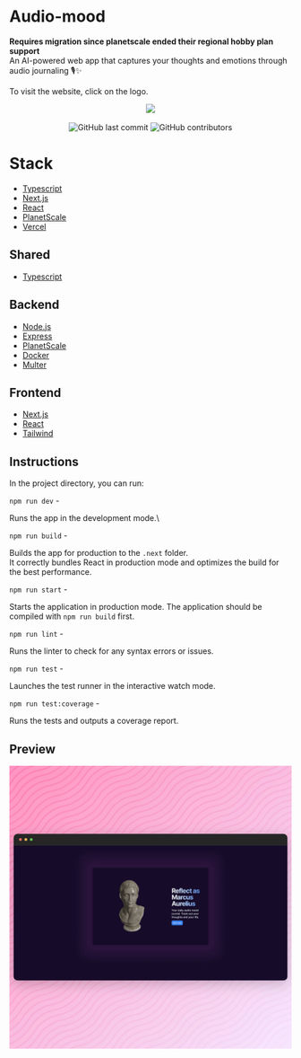 # Audio-mood

<b> Requires migration since planetscale ended their regional hobby plan support </b><br/>
An AI-powered web app that captures your thoughts and emotions through audio journaling 🎙️✨

To visit the website, click on the logo.

<a href="https://audio-mood.cloud/">
  <p align="center">
    <img height=80 src="https://raw.githubusercontent.com/marcadrian-it/audio-mood/master/client/public/favicon.ico"/>
  </p>
</a>

<p align="center">
  <img alt="GitHub last commit" src="https://img.shields.io/github/last-commit/marcadrian-it/audio-mood?style=flat-square">
  <img alt="GitHub contributors" src="https://img.shields.io/github/contributors/marcadrian-it/audio-mood?style=flat-square">
</p>

# Stack

- [Typescript](https://www.typescriptlang.org/)
- [Next.js](https://nextjs.org/)
- [React](https://reactjs.org/)
- [PlanetScale](https://planetscale.com/)
- [Vercel](https://vercel.com/)

## Shared

- [Typescript](https://www.typescriptlang.org/)

## Backend

- [Node.js](https://nodejs.org/en/)
- [Express](https://expressjs.com/)
- [PlanetScale](https://planetscale.com/)
- [Docker](https://www.docker.com/)
- [Multer](https://www.npmjs.com/package/multer)

## Frontend

- [Next.js](https://nextjs.org/)
- [React](https://reactjs.org/)
- [Tailwind](https://tailwindcss.com/)

## Instructions

In the project directory, you can run:

`npm run dev` -

Runs the app in the development mode.\

`npm run build` -

Builds the app for production to the `.next` folder.\
It correctly bundles React in production mode and optimizes the build for the best performance.

`npm run start` -

Starts the application in production mode. The application should be compiled with `npm run build` first.

`npm run lint` -

Runs the linter to check for any syntax errors or issues.

`npm run test` -

Launches the test runner in the interactive watch mode.

`npm run test:coverage` -

Runs the tests and outputs a coverage report.

## Preview

![Preview](https://raw.githubusercontent.com/marcadrian-it/audio-mood/master/preview.jpg)
